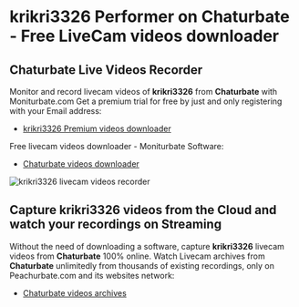 # krikri3326 Performer on Chaturbate - Free LiveCam videos downloader

## Chaturbate Live Videos Recorder

Monitor and record livecam videos of **krikri3326** from **Chaturbate** with Moniturbate.com
Get a premium trial for free by just and only registering with your Email address:
* [krikri3326 Premium videos downloader](https://moniturbate.com/request-demo-licence-key.html)

Free livecam videos downloader - Moniturbate Software:
* [Chaturbate videos downloader](https://moniturbate.com/moniturbate-download-software.html)

![krikri3326 livecam videos recorder](https://peachurnet.com/templates/moniturbate-software.png)


## Capture krikri3326 videos from the Cloud and watch your recordings on Streaming

Without the need of downloading a software, capture **krikri3326** livecam videos from **Chaturbate** 100% online.
Watch Livecam archives from **Chaturbate** unlimitedly from thousands of existing recordings, only on Peachurbate.com and its websites network:
* [Chaturbate videos archives](https://peachurnet.com/)